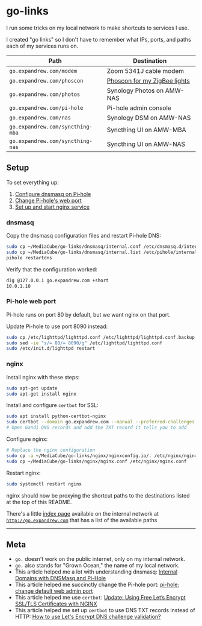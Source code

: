 # go-links

I run some tricks on my local network to make shortcuts to services I use.

I created "go links" so I don't have to remember what IPs, ports, and paths each of my services runs on.

| Path                             | Destination                               |
| -------------------------------- | ----------------------------------------- |
| `go.expandrew.com/modem`         | Zoom 5341J cable modem                    |
| `go.expandrew.com/phoscon`       | [Phoscon for my ZigBee lights](../deconz) |
| `go.expandrew.com/photos`        | Synology Photos on AMW-NAS                |
| `go.expandrew.com/pi-hole`       | Pi-hole admin console                     |
| `go.expandrew.com/nas`           | Synology DSM on AMW-NAS                   |
| `go.expandrew.com/syncthing-mba` | Syncthing UI on AMW-MBA                   |
| `go.expandrew.com/syncthing-nas` | Syncthing UI on AMW-NAS                   |

## Setup

To set everything up:

1. [Configure dnsmasq on Pi-hole](#dnsmasq)
1. [Change Pi-hole's web port](#pi-hole-web-port)
1. [Set up and start nginx service](#nginx)

### dnsmasq

Copy the dnsmasq configuration files and restart Pi-hole DNS:

```bash
sudo cp ~/MediaCube/go-links/dnsmasq/internal.conf /etc/dnsmasq.d/internal.conf
sudo cp ~/MediaCube/go-links/dnsmasq/internal.list /etc/pihole/internal.list
pihole restartdns
```

Verify that the configuration worked:

```bash
dig @127.0.0.1 go.expandrew.com +short
10.0.1.10
```

### Pi-hole web port

Pi-hole runs on port 80 by default, but we want nginx on that port.

Update Pi-hole to use port 8090 instead:

```bash
sudo cp /etc/lighttpd/lighttpd.conf /etc/lighttpd/lighttpd.conf.backup
sudo sed -ie "s/= 80/= 8090/g" /etc/lighttpd/lighttpd.conf
sudo /etc/init.d/lighttpd restart
```

### nginx

Install nginx with these steps:

```bash
sudo apt-get update
sudo apt-get install nginx
```

Install and configure `certbot` for SSL:

```bash
sudo apt install python-certbot-nginx
sudo certbot --domain go.expandrew.com --manual --preferred-challenges dns certonly
# Open Gandi DNS records and add the TXT record it tells you to add
```

Configure nginx:

```bash
# Replace the nginx configuration
sudo cp -a ~/MediaCube/go-links/nginx/nginxconfig.io/. /etc/nginx/nginxconfig.io
sudo cp ~/MediaCube/go-links/nginx/nginx.conf /etc/nginx/nginx.conf
```

Restart nginx:

```bash
sudo systemctl restart nginx
```

nginx should now be proxying the shortcut paths to the destinations listed at the top of this README.

There's a little [index page](nginx/index.html) available on the internal network at [`http://go.expandrew.com`](http://go.expandrew.com) that has a list of the available paths

---

## Meta

- `go.` doesn't work on the public internet, only on my internal network.
- `go.` also stands for "Grown Ocean," the name of my local network.
- This article helped me a lot with understanding dnsmasq: [Internal Domains with DNSMasq and Pi-Hole](https://dev.to/stjohnjohnson/internal-domains-with-dnsmasq-and-pi-hole-4cof)
- This article helped me succinctly change the Pi-hole port: [pi-hole: change default web admin port](https://jdsworld.com/tech-support/pi-hole-dns-change-default-web-port/)
- This article helped me use `certbot`: [Update: Using Free Let’s Encrypt SSL/TLS Certificates with NGINX](https://www.nginx.com/blog/using-free-ssltls-certificates-from-lets-encrypt-with-nginx/)
- This article helped me set up `certbot` to use DNS TXT records instead of HTTP: [How to use Let's Encrypt DNS challenge validation?](https://serverfault.com/questions/750902/how-to-use-lets-encrypt-dns-challenge-validation)
